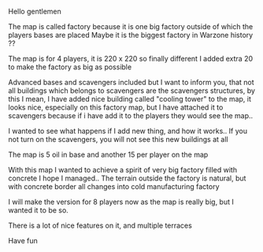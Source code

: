 Hello gentlemen  

The map is called factory because it is one big factory  outside of which the players bases are placed  Maybe it is the biggest factory in Warzone history ??  

The map is for 4 players, it is 220 x 220 so finally different  I added extra 20 to make the factory as big as possible  

Advanced bases and scavengers included  but I want to inform you, that not all buildings which belongs to scavengers are the scavengers structures, by this I mean, I have added nice building called "cooling tower" to the map, it looks nice, especially on this factory map, but I have attached it to scavengers because if i have add it to the players they would see the map..

I wanted to see what happens if I add new thing, and how it works..  If you not turn on the scavengers, you will not see this new buildings at all  

The map is 5 oil in base and another 15 per player on the map  

With this map I wanted to achieve a spirit of very big factory  filled with concrete  I hope I managed.. The terrain outside the factory is natural, but with concrete border all changes into cold manufacturing factory  

I will make the version for 8 players now as the map is really big, but I wanted it to be so.

There is a lot of nice features on it, and multiple terraces  

Have fun  
